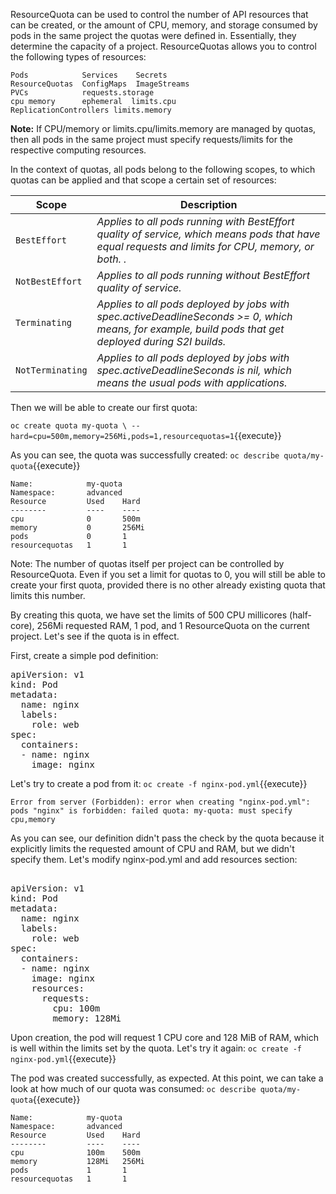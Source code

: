 
ResourceQuota can be used to control the number of API resources that can be created, or the amount of CPU, memory, and storage consumed by pods in the same project the quotas were defined in. Essentially, they determine the capacity of a project. ResourceQuotas allows you to control the following types of resources:

```
Pods            Services    Secrets
ResourceQuotas  ConfigMaps  ImageStreams
PVCs            requests.storage
cpu memory      ephemeral  limits.cpu
ReplicationControllers limits.memory
```

**Note:** If CPU/memory or limits.cpu/limits.memory are managed by quotas, then all pods in the same project must specify requests/limits for the respective computing resources.

In the context of quotas, all pods belong to the following scopes, to which quotas can be applied and that scope a certain set of resources:

Scope | Description
--- | ---
`BestEffort` | *Applies to all pods running with BestEffort quality of service, which means pods that have equal requests and limits for CPU, memory, or both. .*
`NotBestEffort` | *Applies to all pods running without BestEffort quality of service.*
`Terminating` | *Applies to all pods deployed by jobs with spec.activeDeadlineSeconds >= 0, which means, for example, build pods that get deployed during S2I builds.*
`NotTerminating` | *Applies to all pods deployed by jobs with spec.activeDeadlineSeconds is nil, which means the usual pods with applications.*


Then we will be able to create our first quota:


`oc create quota my-quota \
--hard=cpu=500m,memory=256Mi,pods=1,resourcequotas=1`{{execute}}


As you can see, the quota was successfully created:
`oc describe quota/my-quota`{{execute}}

```
Name:            my-quota
Namespace:       advanced
Resource         Used    Hard
--------         ----    ----
cpu              0       500m
memory           0       256Mi
pods             0       1
resourcequotas   1       1
```

Note: The number of quotas itself per project can be controlled by ResourceQuota. Even if you set a limit for quotas to 0, you will still be able to create your first quota, provided there is no other already existing quota that limits this number.

By creating this quota, we have set the limits of 500 CPU millicores (half-core), 256Mi requested RAM, 1 pod, and 1 ResourceQuota on the current project. Let's see if the quota is in effect.

First, create a simple pod definition:

<pre class="file" data-filename="nginx-pod.yml" data-target="replace">
apiVersion: v1
kind: Pod
metadata:
  name: nginx
  labels:
    role: web
spec:
  containers:
  - name: nginx
    image: nginx
</pre>


Let's try to create a pod from it:
`oc create -f nginx-pod.yml`{{execute}}

```
Error from server (Forbidden): error when creating "nginx-pod.yml": pods "nginx" is forbidden: failed quota: my-quota: must specify cpu,memory
```

As you can see, our definition didn't pass the check by the quota because it explicitly limits the requested amount of CPU and RAM, but we didn't specify them. Let's modify nginx-pod.yml and add resources section:


<pre class="file" data-filename="nginx-pod.yml" data-target="replace">

apiVersion: v1
kind: Pod
metadata:
  name: nginx
  labels:
    role: web
spec:
  containers:
  - name: nginx
    image: nginx
    resources:
      requests:
        cpu: 100m
        memory: 128Mi
</pre>


Upon creation, the pod will request 1 CPU core and 128 MiB of RAM, which is well within the limits set by the quota. Let's try it again:
`oc create -f nginx-pod.yml`{{execute}}

The pod was created successfully, as expected. At this point, we can take a look at how much of our quota was consumed:
`oc describe quota/my-quota`{{execute}}


```
Name:            my-quota
Namespace:       advanced
Resource         Used    Hard
--------         ----    ----
cpu              100m    500m
memory           128Mi   256Mi
pods             1       1
resourcequotas   1       1
```
